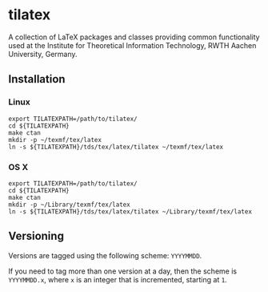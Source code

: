 # tilatex

A collection of LaTeX packages and classes providing common
functionality used at the Institute for Theoretical Information
Technology, RWTH Aachen University, Germany.

## Installation

### Linux

    export TILATEXPATH=/path/to/tilatex/
    cd ${TILATEXPATH}
    make ctan
    mkdir -p ~/texmf/tex/latex
    ln -s ${TILATEXPATH}/tds/tex/latex/tilatex ~/texmf/tex/latex

### OS X

    export TILATEXPATH=/path/to/tilatex/
    cd ${TILATEXPATH}
    make ctan
    mkdir -p ~/Library/texmf/tex/latex
    ln -s ${TILATEXPATH}/tds/tex/latex/tilatex ~/Library/texmf/tex/latex

## Versioning

Versions are tagged using the following scheme: `YYYYMMDD`.

If you need to tag more than one version at a day, then the scheme is
`YYYYMMDD.x`, where `x` is an integer that is incremented, starting at `1`.

